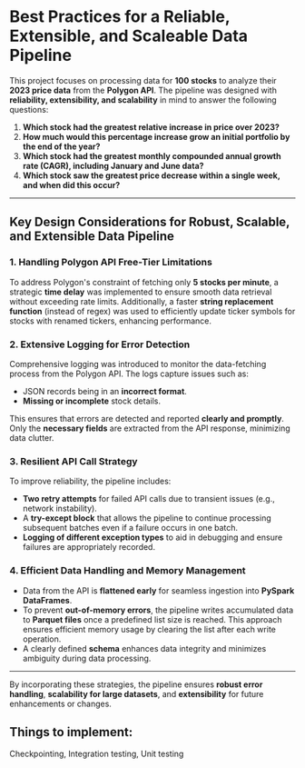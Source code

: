 # **Best Practices for a Reliable, Extensible, and Scaleable Data Pipeline**

This project focuses on processing data for **100 stocks** to analyze their **2023 price data** from the **Polygon API**. The pipeline was designed with **reliability, extensibility, and scalability** in mind to answer the following questions:

1. **Which stock had the greatest relative increase in price over 2023?**  
2. **How much would this percentage increase grow an initial portfolio by the end of the year?**  
3. **Which stock had the greatest monthly compounded annual growth rate (CAGR), including January and June data?**  
4. **Which stock saw the greatest price decrease within a single week, and when did this occur?**

---

## **Key Design Considerations for Robust, Scalable, and Extensible Data Pipeline**

### 1. **Handling Polygon API Free-Tier Limitations**

To address Polygon's constraint of fetching only **5 stocks per minute**, a strategic **time delay** was implemented to ensure smooth data retrieval without exceeding rate limits. Additionally, a faster **string replacement function** (instead of regex) was used to efficiently update ticker symbols for stocks with renamed tickers, enhancing performance.

### 2. **Extensive Logging for Error Detection**

Comprehensive logging was introduced to monitor the data-fetching process from the Polygon API. The logs capture issues such as:

- JSON records being in an **incorrect format**.  
- **Missing or incomplete** stock details.  

This ensures that errors are detected and reported **clearly and promptly**. Only the **necessary fields** are extracted from the API response, minimizing data clutter.

### 3. **Resilient API Call Strategy**

To improve reliability, the pipeline includes:

- **Two retry attempts** for failed API calls due to transient issues (e.g., network instability).  
- A **try-except block** that allows the pipeline to continue processing subsequent batches even if a failure occurs in one batch.  
- **Logging of different exception types** to aid in debugging and ensure failures are appropriately recorded.

### 4. **Efficient Data Handling and Memory Management**

- Data from the API is **flattened early** for seamless ingestion into **PySpark DataFrames**.  
- To prevent **out-of-memory errors**, the pipeline writes accumulated data to **Parquet files** once a predefined list size is reached. This approach ensures efficient memory usage by clearing the list after each write operation.  
- A clearly defined **schema** enhances data integrity and minimizes ambiguity during data processing.

---

By incorporating these strategies, the pipeline ensures **robust error handling**, **scalability for large datasets**, and **extensibility** for future enhancements or changes.




## **Things to implement**:
Checkpointing,
Integration testing,
Unit testing


